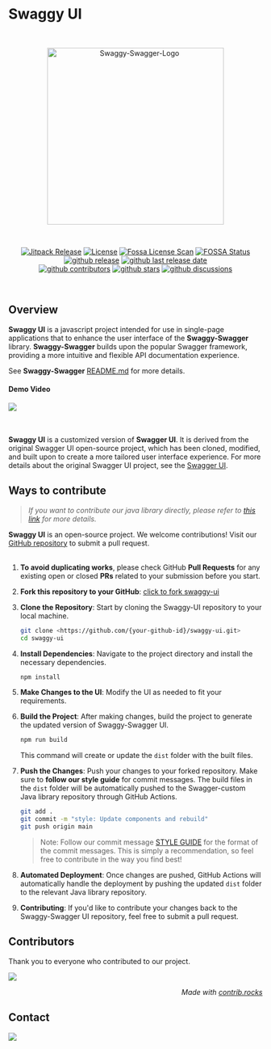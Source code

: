 # Swaggy UI
<br/>
<p align="center">
<img src="https://github.com/user-attachments/assets/1650bb7d-cdf0-485c-8cc8-9617d8ea7472" width="350" alt="Swaggy-Swagger-Logo" />
</p>
<br/>
<p align="center">
  <a href="https://jitpack.io/#Swaggy-Swagger/swagger-custom-java" target="_blank"><img src="https://jitpack.io/v/Swaggy-Swagger/swagger-custom-java.svg" alt="Jitpack Release"/></a>
  <a href="./LICENSE" target="_blank"><img src="https://img.shields.io/github/license/Swaggy-Swagger/swagger-custom-java?logo=github&color=blue" alt="License"/></a>
  <a href="https://app.fossa.com/projects/git%2Bgithub.com%2FSwaggy-Swagger%2Fswagger-custom-java?ref=badge_shield" target="_blank"><img src="https://app.fossa.com/api/projects/git%2Bgithub.com%2FSwaggy-Swagger%2Fswagger-custom-java.svg?type=shield&issueType=license" alt="Fossa License Scan" /></a>
<a href="https://app.fossa.com/projects/git%2Bgithub.com%2FSwaggy-Swagger%2Fswagger-custom-java?ref=badge_shield&issueType=security" target="_blank"><img src="https://app.fossa.com/api/projects/git%2Bgithub.com%2FSwaggy-Swagger%2Fswagger-custom-java.svg?type=shield&issueType=security" alt="FOSSA Status"/></a>
  <a href="https://github.com/Swaggy-Swagger/swagger-custom-java"><img src="https://img.shields.io/github/v/release/Swaggy-Swagger/swagger-custom-java?logo=github" alt="github release"/></a>
  <a href="https://github.com/Swaggy-Swagger/swagger-custom-java"><img src="https://img.shields.io/github/release-date/Swaggy-Swagger/swagger-custom-java?color=blue&logo=github" alt="github last release date" /></a>
<br>
  <a href="https://github.com/Swaggy-Swagger/swagger-custom-java/graphs/contributors" target="_blank"><img src="https://img.shields.io/github/contributors-anon/Swaggy-Swagger/swagger-custom-java?logo=github&color=blue" alt="github contributors" /></a>
  <a href="https://github.com/Swaggy-Swagger/swagger-custom-java"><img src="https://img.shields.io/github/stars/Swaggy-Swagger/swagger-custom-java?logo=github" alt="github stars" /></a>
  <a href="https://github.com/Swaggy-Swagger/swagger-custom-java"><img src="https://img.shields.io/github/discussions/Swaggy-Swagger/swagger-custom-java?logo=github&color=blue" alt="github discussions" /></a>
</p>
</br>


## Overview
**Swaggy UI** is a javascript project intended for use in single-page applications that to enhance the user interface of the **Swaggy-Swagger** library.
**Swaggy-Swagger** builds upon the popular Swagger framework, providing a more intuitive and flexible API documentation experience. </br>

See **Swaggy-Swagger** [README.md](https://github.com/Swaggy-Swagger) for more details. </br>

#### Demo Video
<div>
<a href="https://www.youtube.com/watch?v=oD8ShZGQrqo"><img src="https://img.shields.io/badge/YOUTUBE-FF0000?style=for-the-badge&logo=YouTube&logoColor=white&link=https://www.youtube.com/watch?v=oD8ShZGQrqo"/></a>
</div>
</br></br>

**Swaggy UI** is a customized version of **Swagger UI**. It is derived from the original Swagger UI open-source project, which has been cloned, modified, and built upon to create a more tailored user interface experience. For more details about the original Swagger UI project, see the [Swagger UI](https://github.com/swagger-api/swagger-ui).




## Ways to contribute
> _If you want to contribute our java library directly, please refer to [this link](https://github.com/Swaggy-Swagger/.github/blob/main/profile/CONTRIBUTING.md) for more details._

**Swaggy UI** is an open-source project. We welcome contributions! Visit our [GitHub repository](https://github.com/Swaggy-Swagger/swaggy-ui) to submit a pull request. </br> 
</br>
1. **To avoid duplicating works**, please check GitHub **Pull Requests** for any existing open or closed **PRs** related to your submission before you start.

2. **Fork this repository to your GitHub**: [click to fork swaggy-ui](https://github.com/Swaggy-Swagger/swaggy-ui/fork)

3. **Clone the Repository**: Start by cloning the Swaggy-UI repository to your local machine.
    
    ```bash
    git clone <https://github.com/{your-github-id}/swaggy-ui.git>
    cd swaggy-ui
    
    ```
    
4. **Install Dependencies**: Navigate to the project directory and install the necessary dependencies.
    
    ```bash
    npm install
    
    ```
    
5. **Make Changes to the UI**: Modify the UI as needed to fit your requirements.
6. **Build the Project**: After making changes, build the project to generate the updated version of Swaggy-Swagger UI.
    
    ```bash
    npm run build
    
    ```
    
    This command will create or update the `dist` folder with the built files.
    
7. **Push the Changes**: Push your changes to your forked repository. Make sure to **follow our style guide** for commit messages. The build files in the `dist` folder will be automatically pushed to the Swagger-custom Java library repository through GitHub Actions.
    
    ```bash
    git add .
    git commit -m "style: Update components and rebuild"
    git push origin main
    
    ```
    
    > Note: Follow our commit message [STYLE GUIDE](https://github.com/Swaggy-Swagger/.github/blob/main/profile/STYLE_GUIDE.md) for the format of the commit messages. This is simply a recommendation, so feel free to contribute in the way you find best!
    > 
8. **Automated Deployment**: Once changes are pushed, GitHub Actions will automatically handle the deployment by pushing the updated `dist` folder to the relevant Java library repository.
9. **Contributing**: If you'd like to contribute your changes back to the Swaggy-Swagger UI repository, feel free to submit a pull request.


## Contributors

Thank you to everyone who contributed to our project.

<a href="https://github.com/Swaggy-Swagger/swagger-custom-java/graphs/contributors">
  <img src="https://contrib.rocks/image?repo=Swaggy-Swagger/swagger-custom-java" />
</a>

_<div align=right>Made with <a href="https://contrib.rocks">contrib.rocks</a></div>_

## Contact 
<a href="mailto:clcc001@naver.com"><img src="https://img.shields.io/badge/mail-d14836?style=flat-square&logo=Gmail&logoColor=white&link=clcc001@naver.com"/></a>
